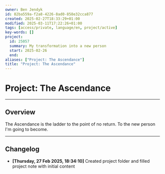 ```yaml
---
owner: Ben Jendyk
id: 82ba559a-f2a8-4226-8ad0-858e32cca877
created: 2025-02-27T18:33:29+01:00
modified: 2025-03-11T17:22:26+01:00
tags: [access/private, language/en, project/active]
key-words: []
project:
  id: 25057
  summary: My transformation into a new person
  start: 2025-02-26
  end:
aliases: ["Project: The Ascendance"]
title: "Project: The Ascendance"
---
```


# Project: The Ascendance

---

## Overview

The Ascendance is the ladder to the point of no return. To the new person I'm going to become.

---

## Changelog

- **[Thursday, 27 Feb 2025, 18:34:10]** Created project folder and filled project note with initial content
